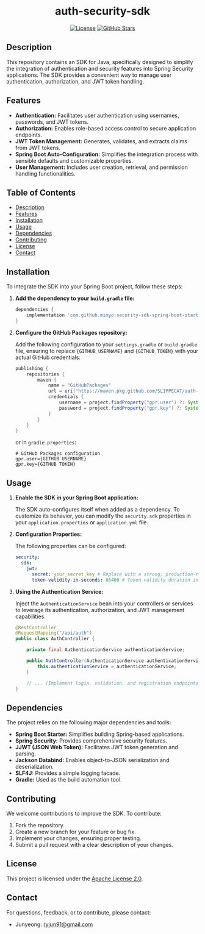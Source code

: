 
<div align="center">

# auth-security-sdk

[![License](https://img.shields.io/badge/License-Apache%202.0-blue.svg)](https://opensource.org/licenses/Apache-2.0)
[![GitHub Stars](https://img.shields.io/github/stars/SLIPPECAT/auth-security-sdk?style=social)](https://github.com/SLIPPECAT/auth-security-sdk/stargazers)

</div>

## Description

This repository contains an SDK for Java, specifically designed to simplify the integration of authentication and security features into Spring Security applications. The SDK provides a convenient way to manage user authentication, authorization, and JWT token handling.

## Features

- **Authentication:** Facilitates user authentication using usernames, passwords, and JWT tokens.
- **Authorization:** Enables role-based access control to secure application endpoints.
- **JWT Token Management:** Generates, validates, and extracts claims from JWT tokens.
- **Spring Boot Auto-Configuration:** Simplifies the integration process with sensible defaults and customizable properties.
- **User Management:** Includes user creation, retrieval, and permission handling functionalities.

## Table of Contents

- [Description](#description)
- [Features](#features)
- [Installation](#installation)
- [Usage](#usage)
- [Dependencies](#dependencies)
- [Contributing](#contributing)
- [License](#license)
- [Contact](#contact)

## Installation

To integrate the SDK into your Spring Boot project, follow these steps:

1.  **Add the dependency to your `build.gradle` file:**

    ```gradle
    dependencies {
        implementation 'com.github.mimyo:security-sdk-spring-boot-starter:0.1.0-SNAPSHOT'
    }
    ```

2.  **Configure the GitHub Packages repository:**

    Add the following configuration to your `settings.gradle` or `build.gradle` file, ensuring to replace `{GITHUB_USERNAME}` and `{GITHUB_TOKEN}` with your actual GitHub credentials:

    ```gradle
    publishing {
        repositories {
            maven {
                name = "GitHubPackages"
                url = uri("https://maven.pkg.github.com/SLIPPECAT/auth-security-sdk")
                credentials {
                    username = project.findProperty("gpr.user") ?: System.getenv("GITHUB_USERNAME")
                    password = project.findProperty("gpr.key") ?: System.getenv("GITHUB_TOKEN")
                }
            }
        }
    }
    ```
    or in  `gradle.properties`:
    ```properties
    # GitHub Packages configuration
    gpr.user={GITHUB USERNAME}
    gpr.key={GITHUB TOKEN}
    ```

## Usage

1.  **Enable the SDK in your Spring Boot application:**

    The SDK auto-configures itself when added as a dependency. To customize its behavior, you can modify the `security.sdk` properties in your `application.properties` or `application.yml` file.

2.  **Configuration Properties:**

    The following properties can be configured:

    ```yaml
    security:
      sdk:
        jwt:
          secret: your_secret_key # Replace with a strong, production-ready secret
          token-validity-in-seconds: 86400 # Token validity duration in seconds (default: 24 hours)
    ```

3.  **Using the Authentication Service:**

    Inject the `AuthenticationService` bean into your controllers or services to leverage its authentication, authorization, and JWT management capabilities.

    ```java
    @RestController
    @RequestMapping("/api/auth")
    public class AuthController {

        private final AuthenticationService authenticationService;

        public AuthController(AuthenticationService authenticationService) {
            this.authenticationService = authenticationService;
        }

        // ... (Implement login, validation, and registration endpoints using the authenticationService)
    }
    ```

## Dependencies

The project relies on the following major dependencies and tools:

-   **Spring Boot Starter:** Simplifies building Spring-based applications.
-   **Spring Security:** Provides comprehensive security features.
-   **JJWT (JSON Web Token):** Facilitates JWT token generation and parsing.
-   **Jackson Databind:** Enables object-to-JSON serialization and deserialization.
-   **SLF4J:** Provides a simple logging facade.
-   **Gradle:** Used as the build automation tool.

## Contributing

We welcome contributions to improve the SDK. To contribute:

1.  Fork the repository.
2.  Create a new branch for your feature or bug fix.
3.  Implement your changes, ensuring proper testing.
4.  Submit a pull request with a clear description of your changes.

## License

This project is licensed under the [Apache License 2.0](https://www.apache.org/licenses/LICENSE-2.0).

## Contact

For questions, feedback, or to contribute, please contact:

-   Junyeong: ryjun91@gmail.com
```